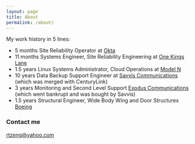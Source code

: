 ```yaml
---
layout: page
title: About
permalink: /about/
---
```


My work history in 5 lines:

* 5 months Site Reliability Operator at [Okta](https://www.okta.com/)
* 11 months Systems Engineer, Site Reliability Engineering at [One Kings Lane](https://www.onekingslane.com/)
* 1.5 years Linux Systems Administrator, Cloud Operations at [Model N](http://www.modeln.com)
* 10 years Data Backup Support Engineer at [Savvis Communications](http://www.savvis.net/) (which was merged with CenturyLink)
* 3 years Monitoring and Second Level Support [Exodus Communications](http://www.exodus.net/) (which went bankrupt and was bought by Savvis)
* 1.5 years Structural Engineer, Wide Body Wing and Door Structures [Boeing](http://www.boeing.com/)


### Contact me

[rtzeng@yahoo.com](mailto:rtzeng@yahoo.com)

